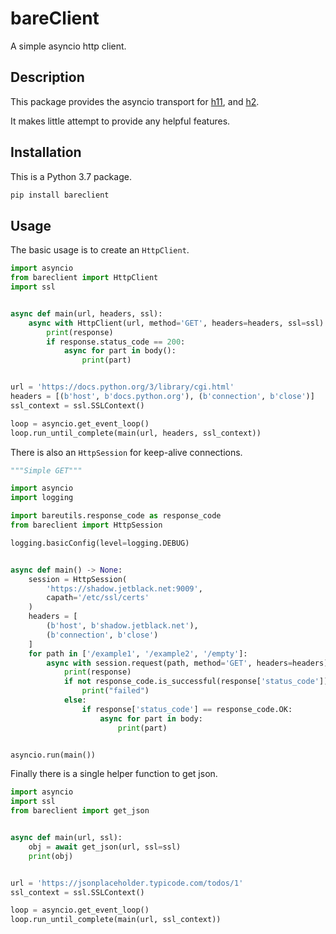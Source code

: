 # bareClient

A simple asyncio http client.

## Description

This package provides the asyncio transport for [h11](https://h11.readthedocs.io/en/latest/index.html),
and [h2](https://python-hyper.org/projects/h2/en/stable/).

It makes little attempt to provide any helpful features.

## Installation

This is a Python 3.7 package.

```bash
pip install bareclient
```

## Usage

The basic usage is to create an `HttpClient`.

```python
import asyncio
from bareclient import HttpClient
import ssl


async def main(url, headers, ssl):
    async with HttpClient(url, method='GET', headers=headers, ssl=ssl) as (response, body):
        print(response)
        if response.status_code == 200:
            async for part in body():
                print(part)


url = 'https://docs.python.org/3/library/cgi.html'
headers = [(b'host', b'docs.python.org'), (b'connection', b'close')]
ssl_context = ssl.SSLContext()

loop = asyncio.get_event_loop()
loop.run_until_complete(main(url, headers, ssl_context))
```

There is also an `HttpSession` for keep-alive connections.

```python
"""Simple GET"""

import asyncio
import logging

import bareutils.response_code as response_code
from bareclient import HttpSession

logging.basicConfig(level=logging.DEBUG)


async def main() -> None:
    session = HttpSession(
        'https://shadow.jetblack.net:9009',
        capath='/etc/ssl/certs'
    )
    headers = [
        (b'host', b'shadow.jetblack.net'),
        (b'connection', b'close')
    ]
    for path in ['/example1', '/example2', '/empty']:
        async with session.request(path, method='GET', headers=headers) as (response, body):
            print(response)
            if not response_code.is_successful(response['status_code']):
                print("failed")
            else:
                if response['status_code'] == response_code.OK:
                    async for part in body:
                        print(part)


asyncio.run(main())
```

Finally there is a single helper function to get json.

```python
import asyncio
import ssl
from bareclient import get_json


async def main(url, ssl):
    obj = await get_json(url, ssl=ssl)
    print(obj)


url = 'https://jsonplaceholder.typicode.com/todos/1'
ssl_context = ssl.SSLContext()

loop = asyncio.get_event_loop()
loop.run_until_complete(main(url, ssl_context))
```